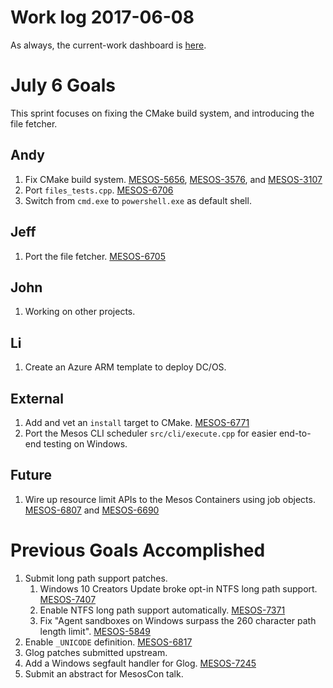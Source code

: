 # Work log 2017-06-08

As always, the current-work dashboard is [here](https://issues.apache.org/jira/secure/Dashboard.jspa?selectPageId=12327654#).

# July 6 Goals

This sprint focuses on fixing the CMake build system, and introducing the file fetcher.

## Andy
1. Fix CMake build system. [MESOS-5656](https://issues.apache.org/jira/browse/MESOS-5656), [MESOS-3576](https://issues.apache.org/jira/browse/MESOS-3576), and [MESOS-3107](https://issues.apache.org/jira/browse/MESOS-3107)
1. Port `files_tests.cpp`. [MESOS-6706](https://issues.apache.org/jira/browse/MESOS-6706)
1. Switch from `cmd.exe` to `powershell.exe` as default shell.

## Jeff
1. Port the file fetcher. [MESOS-6705](https://issues.apache.org/jira/browse/MESOS-6705)

## John
1. Working on other projects.

## Li
1. Create an Azure ARM template to deploy DC/OS.

## External
1. Add and vet an `install` target to CMake. [MESOS-6771](https://issues.apache.org/jira/browse/MESOS-6771)
1. Port the Mesos CLI scheduler `src/cli/execute.cpp` for easier end-to-end testing on Windows.

## Future
1. Wire up resource limit APIs to the Mesos Containers using job objects. [MESOS-6807](https://issues.apache.org/jira/browse/MESOS-6807) and [MESOS-6690](https://issues.apache.org/jira/browse/MESOS-6690)

# Previous Goals Accomplished

1. Submit long path support patches.
    1. Windows 10 Creators Update broke opt-in NTFS long path support. [MESOS-7407](https://issues.apache.org/jira/browse/MESOS-7407)
    1. Enable NTFS long path support automatically. [MESOS-7371](https://issues.apache.org/jira/browse/MESOS-7371)
    1. Fix "Agent sandboxes on Windows surpass the 260 character path length limit". [MESOS-5849](https://issues.apache.org/jira/browse/MESOS-5849)
1. Enable `_UNICODE` definition. [MESOS-6817](https://issues.apache.org/jira/browse/MESOS-6817)
1. Glog patches submitted upstream.
1. Add a Windows segfault handler for Glog. [MESOS-7245](https://issues.apache.org/jira/browse/MESOS-7245)
1. Submit an abstract for MesosCon talk.
